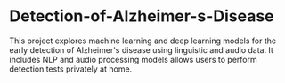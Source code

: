 # Detection-of-Alzheimer-s-Disease
This project explores machine learning and deep learning models for the early detection of Alzheimer's disease using linguistic and audio data. It includes NLP and audio processing models allows users to perform detection tests privately at home.
